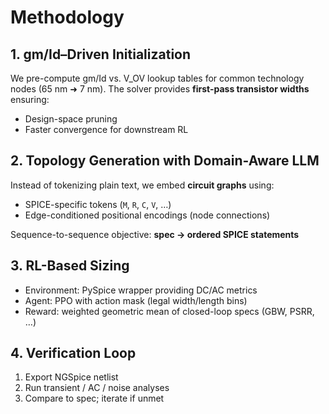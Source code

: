 # Methodology

## 1. gm/Id–Driven Initialization
We pre-compute gm/Id vs. V\_OV lookup tables for common technology nodes (65 nm ➜ 7 nm). The solver provides **first-pass transistor widths** ensuring:

* Design-space pruning  
* Faster convergence for downstream RL

## 2. Topology Generation with Domain-Aware LLM
Instead of tokenizing plain text, we embed **circuit graphs** using:

* SPICE-specific tokens (`M`, `R`, `C`, `V`, …)  
* Edge-conditioned positional encodings (node connections)

Sequence-to-sequence objective: **spec → ordered SPICE statements**

## 3. RL-Based Sizing
* Environment: PySpice wrapper providing DC/AC metrics  
* Agent: PPO with action mask (legal width/length bins)  
* Reward: weighted geometric mean of closed-loop specs (GBW, PSRR, …)

## 4. Verification Loop
1. Export NGSpice netlist  
2. Run transient / AC / noise analyses  
3. Compare to spec; iterate if unmet 